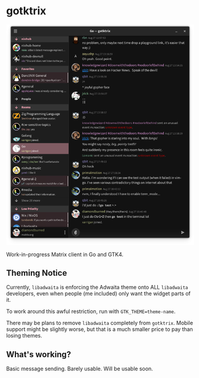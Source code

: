 # gotktrix

![screenshot](./.github/screenshot2.png)

Work-in-progress Matrix client in Go and GTK4.

## Theming Notice

Currently, `libadwaita` is enforcing the Adwaita theme onto ALL `libadwaita`
developers, even when people (me included) only want the widget parts of it.

To work around this awful restriction, run with `GTK_THEME=theme-name`.

There may be plans to remove `libadwaita` completely from `gotktrix`. Mobile
support might be slightly worse, but that is a much smaller price to pay than
losing themes.

## What's working?

Basic message sending. Barely usable. Will be usable soon.
